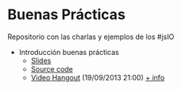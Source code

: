 Buenas Prácticas
======

Repositorio con las charlas y ejemplos de los #jsIO

* Introducción buenas prácticas
  * [Slides](http://javascriptio.github.io/Buenas-Practicas/slides/?title=introduccion#/)
  * [Source code](https://github.com/JavascriptIO/Buenas-Practicas/tree/master/introduccion)
  * [Video Hangout](http://youtu.be/nRlurAqViTA) (19/09/2013 21:00) [+ info](http://www.desarrolloweb.com/en-directo/buenas-practicas-javascript-jsio-8377.html)

